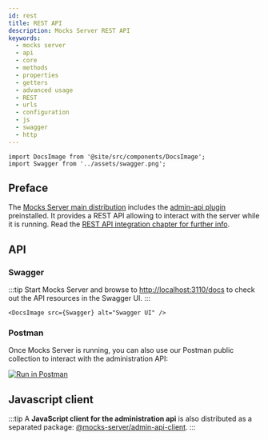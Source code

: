 ```yaml
---
id: rest
title: REST API
description: Mocks Server REST API
keywords:
  - mocks server
  - api
  - core
  - methods
  - properties
  - getters
  - advanced usage
  - REST
  - urls
  - configuration
  - js
  - swagger
  - http
---
```


```mdx-code-block
import DocsImage from '@site/src/components/DocsImage';
import Swagger from '../assets/swagger.png';
```

## Preface

The [Mocks Server main distribution](https://github.com/mocks-server/main/tree/master/packages/main) includes the [admin-api plugin](https://github.com/mocks-server/main/tree/master/packages/plugin-admin-api) preinstalled. It provides a REST API allowing to interact with the server while it is running. Read the [REST API integration chapter for further info](../integrations/rest-api.md).

## API

### Swagger

:::tip
Start Mocks Server and browse to [http://localhost:3110/docs](http://localhost:3110/docs) to check out the API resources in the Swagger UI.
:::

```mdx-code-block
<DocsImage src={Swagger} alt="Swagger UI" />
```

### Postman

Once Mocks Server is running, you can also use our Postman public collection to interact with the administration API:

[![Run in Postman](https://run.pstmn.io/button.svg)](https://god.gw.postman.com/run-collection/1246644-3976d7be-07fd-4ba6-b8d9-eb2943586f3c?action=collection%2Ffork&collection-url=entityId%3D1246644-3976d7be-07fd-4ba6-b8d9-eb2943586f3c%26entityType%3Dcollection%26workspaceId%3Dbd824f20-8630-4510-bd29-79d81e482f36)

## Javascript client

:::tip
A __JavaScript client for the administration api__ is also distributed as a separated package: [@mocks-server/admin-api-client](https://github.com/mocks-server/main/tree/master/packages/admin-api-client).
:::
